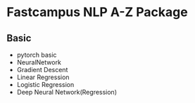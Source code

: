 # Fastcampus NLP A-Z Package  

## Basic
- pytorch basic
- NeuralNetwork
- Gradient Descent
- Linear Regression
- Logistic Regression
- Deep Neural Network(Regression)
